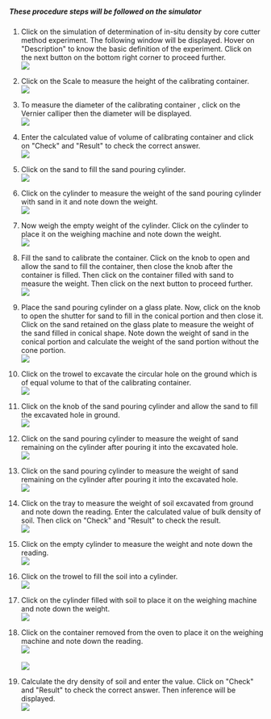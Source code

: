 ##### These procedure steps will be followed on the simulator

1. Click on the simulation of determination of in-situ density by core cutter method experiment. The following window will be displayed. Hover on "Description" to know the basic definition of the experiment. Click on the next button on the bottom right corner to proceed further. <br>
<img src="images/1.png"><br>

2. Click on the Scale to measure the height of the calibrating container. <br>
<img src="images/3.png"><br>

3. To measure the diameter of the calibrating container , click on the Vernier calliper then the diameter will be displayed. <br>
<img src="images/4.png"><br>

4. Enter the calculated value of volume of calibrating container and click on "Check" and "Result" to check the correct answer.  <br>
<img src="images/5.png"><br>

5. Click on the sand to fill the sand pouring cylinder.<br>
<img src="images/7.png"><br>

6. Click on the cylinder to  measure the weight of the sand pouring cylinder with sand in it and note down the weight.<br>
<img src="images/8.png"><br>

7. Now weigh the empty weight of the cylinder. Click on the cylinder to place it on the weighing machine and note down the weight.<br>
<img src="images/9.png"><br>

8. Fill the sand to calibrate the container. Click on the knob to open and allow the sand to fill the container, then close the knob after the container is filled. Then click on the container filled with sand to measure the weight. Then click on the next button to proceed further. <br>
<img src="images/12.png"><br>

9. Place the sand pouring cylinder on a glass plate. Now, click on the knob to open the shutter for sand to fill in the conical portion and then close it. Click on the sand retained on the glass plate to measure the weight of the sand filled in conical shape. Note down the weight of sand in the conical portion and calculate the weight of the sand portion without the cone portion.<br>
<img src="images/13.png"><br>

10. Click on the trowel to excavate the circular hole on the ground which is of equal volume to that of the calibrating container. <br>
<img src="images/17.png"><br>

11. Click on the knob of the sand pouring cylinder and allow the sand to fill the excavated hole in ground.  <br>
<img src="images/20.png"><br>

12. Click on the sand pouring cylinder to measure the weight of sand remaining on the cylinder after pouring it into the excavated hole.<br>
<img src="images/20.png"><br>

13.  Click on the sand pouring cylinder to measure the weight of sand remaining on the cylinder after pouring it into the excavated hole.<br>
<img src="images/19.png"><br>

14. Click on the tray to measure the weight of soil excavated from ground and note down the reading.  Enter the calculated value of bulk density of soil. Then click on "Check" and "Result" to check the result.<br>
<img src="images/27.png"><br>

15. Click on the empty cylinder to measure the weight and note down the reading.<br>
<img src="images/22.png"><br>

16. Click on the trowel to fill the soil into a cylinder.<br>
<img src="images/23.png"><br>

17. Click on the cylinder filled with soil to place it on the weighing machine and note down the weight.<br>
<img src="images/26.png"><br>

18. Click on the container removed from the oven to place it on the weighing machine and note down the reading.<br>
<img src="images/25.png"><br><br>
<img src="images/26.png"><br>

19. Calculate the dry density of soil and enter the value. Click on "Check" and "Result" to check the correct answer. Then inference will be displayed. <br>
<img src="images/29.png"><br><br><br>
